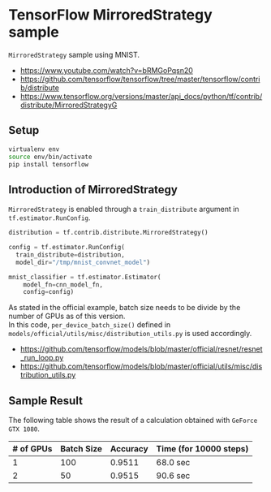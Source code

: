 # TensorFlow MirroredStrategy sample

`MirroredStrategy` sample using MNIST.

- https://www.youtube.com/watch?v=bRMGoPqsn20
- https://github.com/tensorflow/tensorflow/tree/master/tensorflow/contrib/distribute
- https://www.tensorflow.org/versions/master/api_docs/python/tf/contrib/distribute/MirroredStrategyG

## Setup
```bash
virtualenv env
source env/bin/activate
pip install tensorflow
```

## Introduction of MirroredStrategy
`MirroredStrategy` is enabled through a `train_distribute` argument in `tf.estimator.RunConfig`.

```python
distribution = tf.contrib.distribute.MirroredStrategy()

config = tf.estimator.RunConfig(
  train_distribute=distribution,
  model_dir="/tmp/mnist_convnet_model")

mnist_classifier = tf.estimator.Estimator(
    model_fn=cnn_model_fn,
    config=config)
```

As stated in the official example, batch size needs to be divide by the number of GPUs as of this version.  
In this code, `per_device_batch_size()` defined in `models/official/utils/misc/distribution_utils.py` is used accordingly.

- https://github.com/tensorflow/models/blob/master/official/resnet/resnet_run_loop.py
- https://github.com/tensorflow/models/blob/master/official/utils/misc/distribution_utils.py

## Sample Result

The following table shows the result of a calculation obtained with `GeForce GTX 1080`.

|  # of GPUs  | Batch Size | Accuracy   |  Time (for 10000 steps) |
| ----------- | ---------- | ---------- | ----------------------- |
|  1          | 100        | 0.9511     |  68.0 sec               |
|  2          | 50         | 0.9515     |  90.6 sec               |
